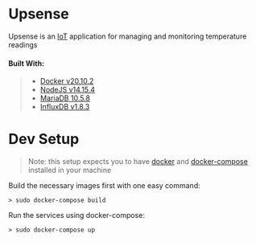 # UpsenseUpsense is an [IoT](https://en.wikipedia.org/wiki/Internet_of_things) application for managing and monitoring temperature readings#### Built With:> - [Docker v20.10.2](https://www.docker.com/)> - [NodeJS v14.15.4](https://hub.docker.com/_/node/)> - [MariaDB 10.5.8](https://hub.docker.com/_/mariadb)> - [InfluxDB v1.8.3](https://hub.docker.com/_/influxdb)# Dev Setup> Note: this setup expects you to have [docker](https://www.docker.com/) and [docker-compose](https://docs.docker.com/compose/) installed in your machineBuild the necessary images first with one easy command:```> sudo docker-compose build```Run the services using docker-compose:```> sudo docker-compose up```